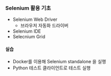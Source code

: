 ### Selenium 활용 기초
- Selenium Web Driver
    - 브라우저 자동화 드라이버
- Selenium IDE
- Selecnium Grid

#### 실습
- Docker를 이용해 Selenium standalone 을 실행
- Python 테스트 클라이언트로 테스트 실행

